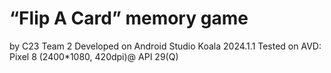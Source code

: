 # “Flip A Card” memory game
by C23 Team 2
Developed on Android Studio Koala 2024.1.1
Tested on AVD: Pixel 8 (2400\*1080, 420dpi)@ API 29(Q)